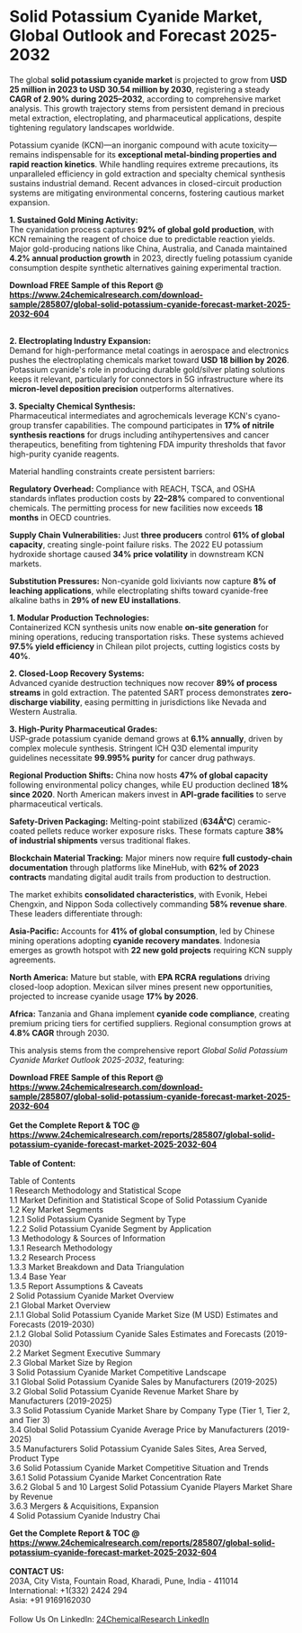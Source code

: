 <h1>Solid Potassium Cyanide Market, Global Outlook and Forecast 2025-2032</h1><p>The global <strong>solid potassium cyanide market</strong> is projected to grow from <strong>USD 25 million in 2023 to USD 30.54 million by 2030</strong>, registering a steady <strong>CAGR of 2.90% during 2025–2032</strong>, according to comprehensive market analysis. This growth trajectory stems from persistent demand in precious metal extraction, electroplating, and pharmaceutical applications, despite tightening regulatory landscapes worldwide.</p><p>Potassium cyanide (KCN)—an inorganic compound with acute toxicity—remains indispensable for its <strong>exceptional metal-binding properties and rapid reaction kinetics</strong>. While handling requires extreme precautions, its unparalleled efficiency in gold extraction and specialty chemical synthesis sustains industrial demand. Recent advances in closed-circuit production systems are mitigating environmental concerns, fostering cautious market expansion.</p><p><strong>1. Sustained Gold Mining Activity:</strong><br>
The cyanidation process captures <strong>92% of global gold production</strong>, with KCN remaining the reagent of choice due to predictable reaction yields. Major gold-producing nations like China, Australia, and Canada maintained <strong>4.2% annual production growth</strong> in 2023, directly fueling potassium cyanide consumption despite synthetic alternatives gaining experimental traction.</p><div><b>Download FREE Sample of this Report @ 
            <a href="https://www.24chemicalresearch.com/download-sample/285807/global-solid-potassium-cyanide-forecast-market-2025-2032-604">
            https://www.24chemicalresearch.com/download-sample/285807/global-solid-potassium-cyanide-forecast-market-2025-2032-604</a></b></div><br><p><strong>2. Electroplating Industry Expansion:</strong><br>
Demand for high-performance metal coatings in aerospace and electronics pushes the electroplating chemicals market toward <strong>USD 18 billion by 2026</strong>. Potassium cyanide's role in producing durable gold/silver plating solutions keeps it relevant, particularly for connectors in 5G infrastructure where its <strong>micron-level deposition precision</strong> outperforms alternatives.</p><p><strong>3. Specialty Chemical Synthesis:</strong><br>
Pharmaceutical intermediates and agrochemicals leverage KCN's cyano-group transfer capabilities. The compound participates in <strong>17% of nitrile synthesis reactions</strong> for drugs including antihypertensives and cancer therapeutics, benefiting from tightening FDA impurity thresholds that favor high-purity cyanide reagents.</p><p>Material handling constraints create persistent barriers:</p><p><strong>Regulatory Overhead:</strong> Compliance with REACH, TSCA, and OSHA standards inflates production costs by <strong>22–28%</strong> compared to conventional chemicals. The permitting process for new facilities now exceeds <strong>18 months</strong> in OECD countries.</p><p><strong>Supply Chain Vulnerabilities:</strong> Just <strong>three producers</strong> control <strong>61% of global capacity</strong>, creating single-point failure risks. The 2022 EU potassium hydroxide shortage caused <strong>34% price volatility</strong> in downstream KCN markets.</p><p><strong>Substitution Pressures:</strong> Non-cyanide gold lixiviants now capture <strong>8% of leaching applications</strong>, while electroplating shifts toward cyanide-free alkaline baths in <strong>29% of new EU installations</strong>.</p><p><strong>1. Modular Production Technologies:</strong><br>
Containerized KCN synthesis units now enable <strong>on-site generation</strong> for mining operations, reducing transportation risks. These systems achieved <strong>97.5% yield efficiency</strong> in Chilean pilot projects, cutting logistics costs by <strong>40%</strong>.</p><p><strong>2. Closed-Loop Recovery Systems:</strong><br>
Advanced cyanide destruction techniques now recover <strong>89% of process streams</strong> in gold extraction. The patented SART process demonstrates <strong>zero-discharge viability</strong>, easing permitting in jurisdictions like Nevada and Western Australia.</p><p><strong>3. High-Purity Pharmaceutical Grades:</strong><br>
USP-grade potassium cyanide demand grows at <strong>6.1% annually</strong>, driven by complex molecule synthesis. Stringent ICH Q3D elemental impurity guidelines necessitate <strong>99.995% purity</strong> for cancer drug pathways.</p><p><strong>Regional Production Shifts:</strong> China now hosts <strong>47% of global capacity</strong> following environmental policy changes, while EU production declined <strong>18% since 2020</strong>. North American makers invest in <strong>API-grade facilities</strong> to serve pharmaceutical verticals.</p><p><strong>Safety-Driven Packaging:</strong> Melting-point stabilized (<strong>634Â°C</strong>) ceramic-coated pellets reduce worker exposure risks. These formats capture <strong>38% of industrial shipments</strong> versus traditional flakes.</p><p><strong>Blockchain Material Tracking:</strong> Major miners now require <strong>full custody-chain documentation</strong> through platforms like MineHub, with <strong>62% of 2023 contracts</strong> mandating digital audit trails from production to destruction.</p><p>The market exhibits <strong>consolidated characteristics</strong>, with Evonik, Hebei Chengxin, and Nippon Soda collectively commanding <strong>58% revenue share</strong>. These leaders differentiate through:</p><p><strong>Asia-Pacific:</strong> Accounts for <strong>41% of global consumption</strong>, led by Chinese mining operations adopting <strong>cyanide recovery mandates</strong>. Indonesia emerges as growth hotspot with <strong>22 new gold projects</strong> requiring KCN supply agreements.</p><p><strong>North America:</strong> Mature but stable, with <strong>EPA RCRA regulations</strong> driving closed-loop adoption. Mexican silver mines present new opportunities, projected to increase cyanide usage <strong>17% by 2026</strong>.</p><p><strong>Africa:</strong> Tanzania and Ghana implement <strong>cyanide code compliance</strong>, creating premium pricing tiers for certified suppliers. Regional consumption grows at <strong>4.8% CAGR</strong> through 2030.</p><p>This analysis stems from the comprehensive report <em>Global Solid Potassium Cyanide Market Outlook 2025-2032</em>, featuring:</p><div><b>Download FREE Sample of this Report @ 
            <a href="https://www.24chemicalresearch.com/download-sample/285807/global-solid-potassium-cyanide-forecast-market-2025-2032-604">
            https://www.24chemicalresearch.com/download-sample/285807/global-solid-potassium-cyanide-forecast-market-2025-2032-604</a></b></div><br><div><b>Get the Complete Report & TOC @ 
            <a href="https://www.24chemicalresearch.com/reports/285807/global-solid-potassium-cyanide-forecast-market-2025-2032-604">
            https://www.24chemicalresearch.com/reports/285807/global-solid-potassium-cyanide-forecast-market-2025-2032-604</a></b></div><br>
            <b>Table of Content:</b><p>Table of Contents<br />
1 Research Methodology and Statistical Scope<br />
1.1 Market Definition and Statistical Scope of Solid Potassium Cyanide<br />
1.2 Key Market Segments<br />
1.2.1 Solid Potassium Cyanide Segment by Type<br />
1.2.2 Solid Potassium Cyanide Segment by Application<br />
1.3 Methodology & Sources of Information<br />
1.3.1 Research Methodology<br />
1.3.2 Research Process<br />
1.3.3 Market Breakdown and Data Triangulation<br />
1.3.4 Base Year<br />
1.3.5 Report Assumptions & Caveats<br />
2 Solid Potassium Cyanide Market Overview<br />
2.1 Global Market Overview<br />
2.1.1 Global Solid Potassium Cyanide Market Size (M USD) Estimates and Forecasts (2019-2030)<br />
2.1.2 Global Solid Potassium Cyanide Sales Estimates and Forecasts (2019-2030)<br />
2.2 Market Segment Executive Summary<br />
2.3 Global Market Size by Region<br />
3 Solid Potassium Cyanide Market Competitive Landscape<br />
3.1 Global Solid Potassium Cyanide Sales by Manufacturers (2019-2025)<br />
3.2 Global Solid Potassium Cyanide Revenue Market Share by Manufacturers (2019-2025)<br />
3.3 Solid Potassium Cyanide Market Share by Company Type (Tier 1, Tier 2, and Tier 3)<br />
3.4 Global Solid Potassium Cyanide Average Price by Manufacturers (2019-2025)<br />
3.5 Manufacturers Solid Potassium Cyanide Sales Sites, Area Served, Product Type<br />
3.6 Solid Potassium Cyanide Market Competitive Situation and Trends<br />
3.6.1 Solid Potassium Cyanide Market Concentration Rate<br />
3.6.2 Global 5 and 10 Largest Solid Potassium Cyanide Players Market Share by Revenue<br />
3.6.3 Mergers & Acquisitions, Expansion<br />
4 Solid Potassium Cyanide Industry Chai</p><div><b>Get the Complete Report & TOC @ 
            <a href="https://www.24chemicalresearch.com/reports/285807/global-solid-potassium-cyanide-forecast-market-2025-2032-604">
            https://www.24chemicalresearch.com/reports/285807/global-solid-potassium-cyanide-forecast-market-2025-2032-604</a></b></div><br><b>CONTACT US:</b><br>
            203A, City Vista, Fountain Road, Kharadi, Pune, India - 411014<br>
            International: +1(332) 2424 294<br>
            Asia: +91 9169162030 <br><br>
            Follow Us On LinkedIn: <a href="https://www.linkedin.com/company/24chemicalresearch/">24ChemicalResearch LinkedIn</a>